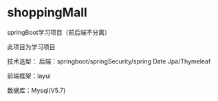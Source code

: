 # shoppingMall
springBoot学习项目（前后端不分离）

此项目为学习项目


技术选型：
后端：springboot/springSecurity/spring Date Jpa/Thymeleaf

前端框架：layui

数据库：Mysql(V5.7)
